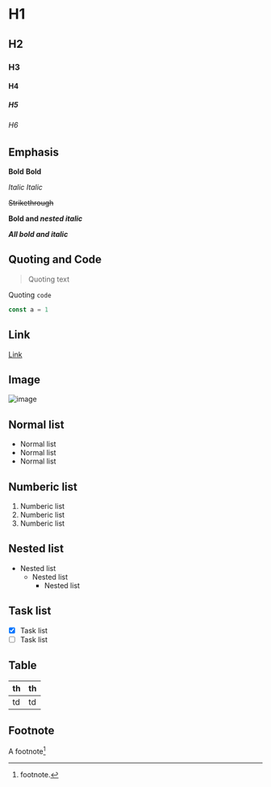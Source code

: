# H1

## H2

### H3

#### H4

##### H5

###### H6

## Emphasis

**Bold** __Bold__

*Italic* _Italic_

~~Strikethrough~~

**Bold and _nested italic_**

***All bold and italic***

## Quoting and Code

> Quoting text

Quoting `code`

```js
const a = 1
```

## Link

[Link](/)

## Image

![image](https://placekitten.com/100/100)

## Normal list

- Normal list
- Normal list
- Normal list

## Numberic list

1. Numberic list
2. Numberic list
3. Numberic list

## Nested list

- Nested list
  - Nested list
    - Nested list

## Task list

- [x] Task list
- [ ] Task list

## Table

| th | th |
| - | :- |
| td | td |

## Footnote

A footnote[^1]

[^1]: footnote.
